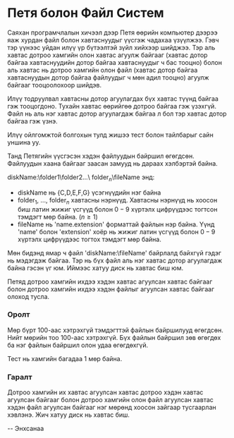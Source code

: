 Петя болон Файл Систем
======================
Саяхан програмчлалын хичээл дээр Петя өөрийн компьютер дээрээ яаж хурдан файл
болон хавтаснуудыг үүсгэж чадахаа үзүүлжээ. Гэвч тэр үүнээс уйдан илүү үр
бүтээлтэй зүйл хийхээр шийджээ. Тэр аль хавтас дотроо хамгийн олон хавтас агуулж
байгааг (хавтас дотор байгаа хавтаснуудийн дотор байгаа хавтаснуудыг ч бас тооцно)
болон аль хавтас нь дотроо хамгийн олон файл (хавтас дотор байгаа
хавтаснуудын дотор байгаа файлуудыг ч мөн адил тооцно) агуулж байгааг
тооцоолохоор шийдэв.

Илүү тодруулвал хавтасны дотор агуулагдах бүх хавтас түүнд байгаа гэж
тооцогдоно. Тухайн хавтас өөрийгөө дотроо байгаа гэж үзэхгүй. Файл нь аль нэг
хавтас дотор агуулагдаж байгаа л бол тэр хавтас дотор байгаа гэж үзнэ.

Илүү ойлгомжтой болгохын тулд жишээ тест болон тайлбарыг сайн уншина уу.

Танд Петягийн үүсгэсэн хэдэн файлуудын байршил өгөгдсөн. Файлуудын хаана байгааг заасан замууд нь дараах хэлбэртэй байна.

diskName:\folder1\folder2\...\ folder$_n$\fileName энд:

- diskName нь {C,D,E,F,G} үсэгнүүдийн нэг байна
- folder$_1$, ..., folder$_n$ хавтасны нэрнүүд. Хавтасны нэрнүүд нь хоосон биш
  латин жижиг үсгүүд болон $0-9$ хүртэлх цифрүүдээс тогтсон тэмдэгт мөр байна.
  ($n ≥ 1$)
- fileName нь 'name.extension' форматтай файлын нэр байна. Үүнд 'name' болон
  'extension' хоёр нь жижиг латин үсгүүд болон $0-9$ хүртэлх цифрүүдээс тогтох
  тэмдэгт мөр байна.

Мөн бидэнд ямар ч файл 'diskName:\fileName' байрлалд байхгүй гэдэг нь мэдэгдэж
байгаа. Тэр нь бүх файл аль нэг хавтас дотор агуулагдаж байна гэсэн үг юм.
Иймээс хатуу диск нь хавтас биш юм.

Петяд дотроо хамгийн ихдээ хэдэн хавтас агуулсан хавтас байгааг болон дотроо
хамгийн ихдээ хэдэн файлыг агуулсан хавтас байгааг олоход тусла.


### Оролт
Мөр бүрт $100$-аас хэтрэхгүй тэмдэгттэй файлын байршилууд өгөгдсөн. Нийт мөрийн
тоо $100$-аас хэтрэхгүй. Бүх файлын байршил зөв өгөгдөх ба нэг файлын байршил олон
удаа өгөгдөхгүй.

Тест нь хамгийн багадаа $1$ мөр байна.


### Гаралт
Дотроо хамгийн их хавтас агуулсан хавтас дотроо хэдэн хавтас агуулсан байгааг
болон дотроо хамгийн олон файл агуулсан хавтас хэдэн файл агуулсан байгааг нэг
мөрөнд хоосон зайгаар тусгаарлан хэвлэнэ. Жич хатуу диск нь хавтас биш.

-- Энхсанаа
